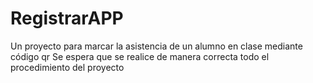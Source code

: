 # RegistrarAPP
Un proyecto para marcar la asistencia de un alumno en clase mediante código qr 
Se espera que se realice de manera correcta todo el procedimiento del proyecto

